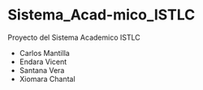 # Sistema_Acad-mico_ISTLC
Proyecto del Sistema Academico ISTLC

- Carlos Mantilla
- Endara Vicent
- Santana Vera
- Xiomara Chantal
